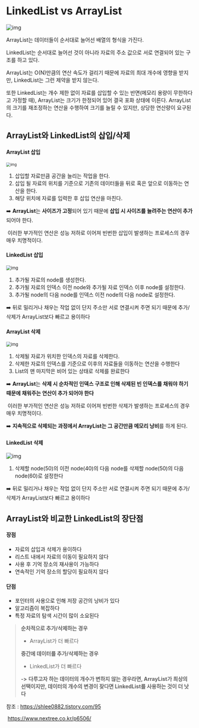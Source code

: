 # LinkedList vs ArrayList



![img](https://www.nextree.co.kr/content/images/2021/01/jdchoi_20140225_arrayvslinkedlist11.png)



ArrayList는 데이터들이 순서대로 늘어선 배열의 형식을 가진다.

LinkedList는 순서대로 늘어선 것이 아니라 자료의 주소 값으로 서로 연결되어 있는 구조를 하고 있다.



ArrayList는 O(N)만큼의 연산 속도가 걸리기 때문에 자료의 최대 개수에 영향을 받지만, LinkedList는 그런 제약을 받지 않는다. 

또한 LinkedList는 개수 제한 없이 자료를 삽입할 수 있는 반면(메모리 용량이 무한하다고 가정할 때), ArrayList는 크기가 한정되어 있어 결국 포화 상태에 이른다. ArrayList의 크기를 재조정하는 연산을 수행하여 크기를 늘릴 수 있지만, 상당한 연산량이 요구된다.





## ArrayList와 LinkedList의 삽입/삭제

#### ArrayList 삽입

<img src="https://t1.daumcdn.net/cfile/tistory/991E4D335B1CF09A23" alt="img" style="zoom:70%;" />

1. 삽입할 자료만큼 공간을 늘리는 작업을 한다.
2. 삽입 될 자료의 위치를 기준으로 기존의 데이터들을 뒤로 혹은 앞으로 이동하는 연산을 한다.
3. 해당 위치에 자료를 입력한 후 삽입 연산을 마친다.



:arrow_right: **ArrayList**는 **사이즈가 고정**되어 있기 때문에 **삽입 시 사이즈를 늘려주는 연산이 추가**되어야 한다.

​	이러한 부가적인 연산은 성능 저하로 이어져 빈번한 삽입이 발생하는 프로세스의 경우 매우 치명적이다.



#### LinkedList 삽입

<img src="https://t1.daumcdn.net/cfile/tistory/997C693C5B1CF1362B" alt="img" style="zoom:80%;" />

1. 추가될 자료의 node를 생성한다.
2. 추가될 자료의 인덱스 이전 node와 추가될 자료 인덱스 이후 node를 설정한다.
3. 추가될 node의 다음 node를 인덱스 이전 node의 다음 node로 설정한다.



:arrow_right: 뒤로 밀리거나 채우는 작업 없이 단지 주소만 서로 연결시켜 주면 되기 때문에 추가/삭제가 ArrayList보다 빠르고 용이하다





#### ArrayList 삭제

<img src="https://t1.daumcdn.net/cfile/tistory/99C515395B1CF0FD37" alt="img" style="zoom:80%;" />

1. 삭제될 자료가 위치한 인덱스의 자료를 삭제한다.
2. 삭제한 자료의 인덱스를 기준으로 이후의 자료들을 이동하는 연산을 수행한다
3. List의 맨 마지막은 비어 있는 상태로 삭제를 완료한다



:arrow_right: **ArrayList**는 **삭제 시 순차적인 인덱스 구조로 인해 삭제된 빈 인덱스를 채워야 하기 때문에 채워주는 연산이 추가 되어야 한다**

​	이러한 부가적인 연산은 성능 저하로 이어져 빈번한 삭제가 발생하는 프로세스의 경우 매우 치명적이다.

:arrow_right: **지속적으로 삭제되는 과정에서 ArrayList는 그 공간만큼 메모리 낭비**를 하게 된다.



#### LinkedList 삭제

![img](https://t1.daumcdn.net/cfile/tistory/992C70365B1CF1BF33)

1. 삭제할 node(50)의 이전 node(40)의 다음 node를 삭제할 node(50)의 다음 node(60)로 설정한다



:arrow_right: 뒤로 밀리거나 채우는 작업 없이 단지 주소만 서로 연결시켜 주면 되기 때문에 추가/삭제가 ArrayList보다 빠르고 용이하다





## ArrayList와 비교한 LinkedList의 장단점

#### 장점

- 자료의 삽입과 삭제가 용이하다
- 리스트 내에서 자료의 이동이 필요하지 않다
- 사용 후 기억 장소의 재사용이 가능하다
- 연속적인 기억 장소의 할당이 필요하지 않다



#### 단점

- 포인터의 사용으로 인해 저장 공간의 낭비가 있다
- 알고리즘이 복잡하다
- 특정 자료의 탐색 시간이 많이 소요된다





> **순차적으로 추가/삭제하는 경우** 
>
> - ArrayList가 더 빠르다
>
> **중간에 데이터를 추가/삭제하는 경우**
>
> - LinkedList가 더 빠르다
>
>   
>
> **->** **다루고자 하는 데이터의 개수가 변하지 않는 경우라면, ArrayList가 최상의 선택이지만, 데이터의 개수의 변경이 잦다면 LinkedList를 사용하는 것이 더 낫다**





참조 : https://shlee0882.tistory.com/95

​		   https://www.nextree.co.kr/p6506/